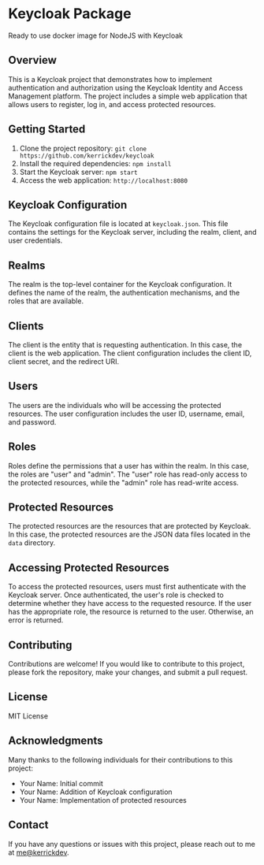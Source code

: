 # Keycloak Package
Ready to use docker image for NodeJS with Keycloak


Overview
--------

This is a Keycloak project that demonstrates how to implement authentication and authorization using the Keycloak Identity and Access Management platform. The project includes a simple web application that allows users to register, log in, and access protected resources.

Getting Started
---------------

1. Clone the project repository: `git clone https://github.com/kerrickdev/keycloak`
2. Install the required dependencies: `npm install`
3. Start the Keycloak server: `npm start`
4. Access the web application: `http://localhost:8080`

Keycloak Configuration
--------------------

The Keycloak configuration file is located at `keycloak.json`. This file contains the settings for the Keycloak server, including the realm, client, and user credentials.

Realms
-------

The realm is the top-level container for the Keycloak configuration. It defines the name of the realm, the authentication mechanisms, and the roles that are available.

Clients
-------

The client is the entity that is requesting authentication. In this case, the client is the web application. The client configuration includes the client ID, client secret, and the redirect URI.

Users
-----

The users are the individuals who will be accessing the protected resources. The user configuration includes the user ID, username, email, and password.

Roles
-----

Roles define the permissions that a user has within the realm. In this case, the roles are "user" and "admin". The "user" role has read-only access to the protected resources, while the "admin" role has read-write access.

Protected Resources
-------------------

The protected resources are the resources that are protected by Keycloak. In this case, the protected resources are the JSON data files located in the `data` directory.

Accessing Protected Resources
----------------------------

To access the protected resources, users must first authenticate with the Keycloak server. Once authenticated, the user's role is checked to determine whether they have access to the requested resource. If the user has the appropriate role, the resource is returned to the user. Otherwise, an error is returned.

Contributing
------------

Contributions are welcome! If you would like to contribute to this project, please fork the repository, make your changes, and submit a pull request.

License
-------

MIT License

Acknowledgments
---------------

Many thanks to the following individuals for their contributions to this project:

* Your Name: Initial commit
* Your Name: Addition of Keycloak configuration
* Your Name: Implementation of protected resources

Contact
---------

If you have any questions or issues with this project, please reach out to me at [me@kerrickdev](mailto:me@kerrickdev).